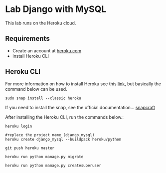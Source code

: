 # Lab Django with MySQL

This lab runs on the Heroku cloud.

## Requirements

* Create an account at [heroku.com](https://www.heroku.com/)
* install Heroku CLI

## Heroku CLI

For more information on how to install Heroku see this [link](https://devcenter.heroku.com/articles/heroku-cli#download-and-install), but basically the command below can be used.

```shell
sudo snap install --classic heroku
```

If you need to install the snap, see the official documentation... [snapcraft](https://snapcraft.io/docs/installing-snapd)

After installing the Heroku CLI, run the commands below.:

```shell
heroku login

#replace the project name (django_mysql)
heroku create django_mysql --buildpack heroku/python

git push heroku master

heroku run python manage.py migrate

heroku run python manage.py createsuperuser
```